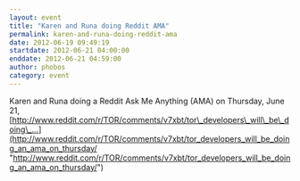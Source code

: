 ```yaml
---
layout: event
title: "Karen and Runa doing Reddit AMA"
permalink: karen-and-runa-doing-reddit-ama
date: 2012-06-19 09:49:19
startdate: 2012-06-21 04:00:00
enddate: 2012-06-21 04:59:00
author: phobos
category: event
---
```


Karen and Runa doing a Reddit Ask Me Anything (AMA) on Thursday, June 21, [http://www.reddit.com/r/TOR/comments/v7xbt/tor\_developers\_will\_be\_doing\_...](http://www.reddit.com/r/TOR/comments/v7xbt/tor_developers_will_be_doing_an_ama_on_thursday/ "http://www.reddit.com/r/TOR/comments/v7xbt/tor_developers_will_be_doing_an_ama_on_thursday/")
